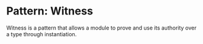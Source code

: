 # Pattern: Witness

Witness is a pattern that allows a module to prove and use its authority over a type through instantiation. 

